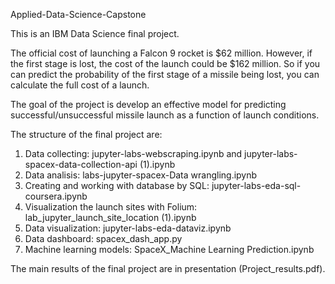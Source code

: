 Applied-Data-Science-Capstone

This is an IBM Data Science final project. 

The official cost of launching a Falcon 9 rocket is $62 million. However, if the first stage is lost, the cost of the launch could be $162 million. So if you can predict the probability of the first stage of a missile being lost, you can calculate the full cost of a launch.

The goal of the project is develop an effective model for predicting successful/unsuccessful missile launch as a function of launch conditions. 

The structure of the final project are:

1. Data collecting: jupyter-labs-webscraping.ipynb and jupyter-labs-spacex-data-collection-api (1).ipynb
2. Data analisis: labs-jupyter-spacex-Data wrangling.ipynb
3. Creating and working with database by SQL: jupyter-labs-eda-sql-coursera.ipynb
4. Visualization the launch sites with Folium: lab_jupyter_launch_site_location (1).ipynb
5. Data visualization: jupyter-labs-eda-dataviz.ipynb
6. Data dashboard: spacex_dash_app.py
7. Machine learning models: SpaceX_Machine Learning Prediction.ipynb

The main results of the final project are in presentation (Project_results.pdf).
